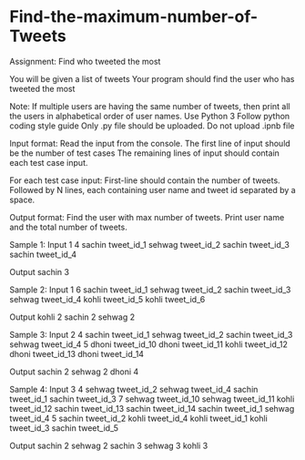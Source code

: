 # Find-the-maximum-number-of-Tweets

Assignment: Find who tweeted the most

You will be given a list of tweets
Your program should find the user who has tweeted the most

Note:
If multiple users are having the same number of tweets, then print all the users in alphabetical order of user names.
Use Python 3
Follow python coding style guide
Only <filename>.py file should be uploaded. Do not upload <filename>.ipnb file

Input format:
Read the input from the console.
The first line of input should be the number of test cases
The remaining lines of input should contain each test case input. 

For each test case input:
First-line should contain the number of tweets.
Followed by N lines, each containing user name and tweet id separated by a space.

Output format:
Find the user with max number of tweets. Print user name and the total number of tweets.


Sample 1:
Input 
1
4
sachin tweet_id_1
sehwag tweet_id_2
sachin tweet_id_3
sachin tweet_id_4

Output
sachin 3


Sample 2:
Input 
1
6
sachin tweet_id_1
sehwag tweet_id_2
sachin tweet_id_3
sehwag tweet_id_4
kohli tweet_id_5
kohli tweet_id_6

Output
kohli 2
sachin 2
sehwag 2



Sample 3:
Input 
2
4
sachin tweet_id_1
sehwag tweet_id_2
sachin tweet_id_3
sehwag tweet_id_4
5
dhoni tweet_id_10
dhoni tweet_id_11
kohli tweet_id_12
dhoni tweet_id_13
dhoni tweet_id_14

Output
sachin 2
sehwag 2
dhoni 4

Sample 4:
Input
3
4
sehwag tweet_id_2
sehwag tweet_id_4
sachin tweet_id_1
sachin tweet_id_3
7
sehwag tweet_id_10
sehwag tweet_id_11
kohli tweet_id_12
sachin tweet_id_13
sachin tweet_id_14
sachin tweet_id_1
sehwag tweet_id_4
5
sachin tweet_id_2
kohli tweet_id_4
kohli tweet_id_1
kohli tweet_id_3
sachin tweet_id_5

Output
sachin 2
sehwag 2
sachin 3
sehwag 3
kohli 3

